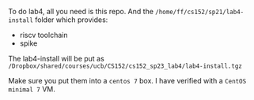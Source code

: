 To do lab4, all you need is this repo.
And the `/home/ff/cs152/sp21/lab4-install` folder which provides:
* riscv toolchain
* spike

The lab4-install will be put as
`/Dropbox/shared/courses/ucb/CS152/cs152_sp23_lab4/lab4-install.tgz`

Make sure you put them into a `centos 7` box.
I have verified with a `CentOS minimal 7` VM.
